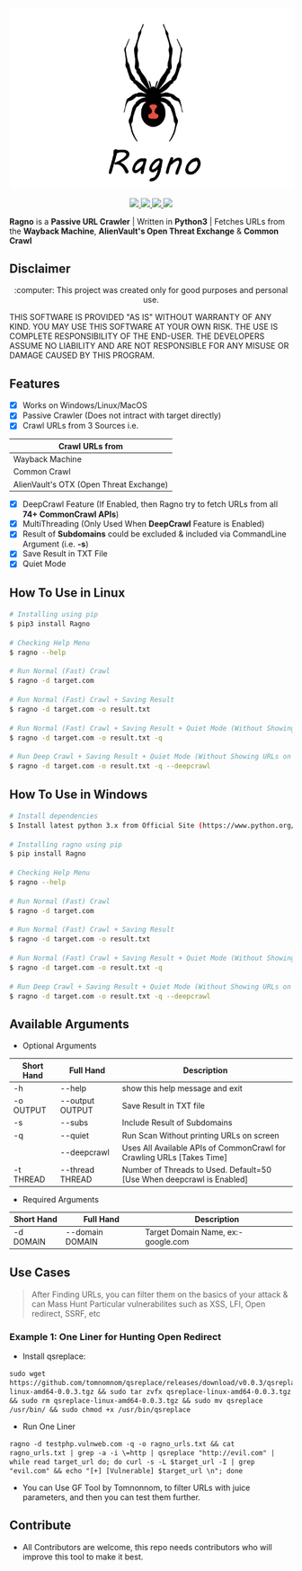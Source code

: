 <p align="center">
  <img src="https://github.com/PushpenderIndia/ragno/blob/master/img/ragno-logo.png" alt="Ragno Logo" />
</p>

<p align="center">
    <a href="https://python.org">
    <img src="https://img.shields.io/badge/Python-3.9-green.svg">
  </a>
  <a href="https://github.com/PushpenderIndia/ragno/blob/master/LICENSE">
    <img src="https://img.shields.io/badge/License-MIT-lightgrey.svg">
  </a>
  <a href="https://github.com/PushpenderIndia/ragno/releases">
    <img src="https://img.shields.io/badge/Release-1.6-blue.svg">
  </a>
    <a href="https://github.com/PushpenderIndia/ragno">
    <img src="https://img.shields.io/badge/Open%20Source-%E2%9D%A4-brightgreen.svg">
  </a>
</p>

**Ragno** is a **Passive URL Crawler** | Written in **Python3** | Fetches URLs from the **Wayback Machine**, **AlienVault's Open Threat Exchange** & **Common Crawl**

## Disclaimer
<p align="center">
  :computer: This project was created only for good purposes and personal use.
</p>

THIS SOFTWARE IS PROVIDED "AS IS" WITHOUT WARRANTY OF ANY KIND. YOU MAY USE THIS SOFTWARE AT YOUR OWN RISK. THE USE IS COMPLETE RESPONSIBILITY OF THE END-USER. THE DEVELOPERS ASSUME NO LIABILITY AND ARE NOT RESPONSIBLE FOR ANY MISUSE OR DAMAGE CAUSED BY THIS PROGRAM.

## Features
- [x] Works on Windows/Linux/MacOS
- [x] Passive Crawler (Does not intract with target directly)
- [x] Crawl URLs from 3 Sources i.e.

| Crawl URLs from |
| --------------- |
| Wayback Machine |
| Common Crawl    |
| AlienVault's OTX (Open Threat Exchange) |

- [x] DeepCrawl Feature (If Enabled, then Ragno try to fetch URLs from all **74+ CommonCrawl APIs**)
- [x] MultiThreading (Only Used When **DeepCrawl** Feature is Enabled)
- [x] Result of **Subdomains** could be excluded & included via CommandLine Argument (i.e. **-s**)
- [x] Save Result in TXT File
- [x] Quiet Mode

## How To Use in Linux
```bash
# Installing using pip
$ pip3 install Ragno

# Checking Help Menu
$ ragno --help

# Run Normal (Fast) Crawl
$ ragno -d target.com 

# Run Normal (Fast) Crawl + Saving Result
$ ragno -d target.com -o result.txt

# Run Normal (Fast) Crawl + Saving Result + Quiet Mode (Without Showing URLs on screen)
$ ragno -d target.com -o result.txt -q

# Run Deep Crawl + Saving Result + Quiet Mode (Without Showing URLs on screen)
$ ragno -d target.com -o result.txt -q --deepcrawl
```

## How To Use in Windows
```bash
# Install dependencies 
$ Install latest python 3.x from Official Site (https://www.python.org/downloads/)

# Installing ragno using pip
$ pip install Ragno

# Checking Help Menu
$ ragno --help

# Run Normal (Fast) Crawl
$ ragno -d target.com 

# Run Normal (Fast) Crawl + Saving Result
$ ragno -d target.com -o result.txt

# Run Normal (Fast) Crawl + Saving Result + Quiet Mode (Without Showing URLs on screen)
$ ragno -d target.com -o result.txt -q

# Run Deep Crawl + Saving Result + Quiet Mode (Without Showing URLs on screen)
$ ragno -d target.com -o result.txt -q --deepcrawl
```

## Available Arguments 
* Optional Arguments

| Short Hand  | Full Hand       | Description                     |
| ----------  | ---------       | -----------                     |
| -h          | --help          | show this help message and exit |
| -o OUTPUT   | --output OUTPUT | Save Result in TXT file         |
| -s          | --subs          | Include Result of Subdomains    |
| -q          | --quiet         | Run Scan Without printing URLs on screen |
|             | --deepcrawl     | Uses All Available APIs of CommonCrawl for Crawling URLs [Takes Time] |
| -t THREAD   | --thread THREAD | Number of Threads to Used. Default=50 [Use When deepcrawl is Enabled] |

* Required Arguments

| Short Hand  | Full Hand | Description |
| ----------  | --------- | ----------- |
| -d DOMAIN   | --domain DOMAIN | Target Domain Name, ex:- google.com |

## Use Cases

> After Finding URLs, you can filter them on the basics of your attack & can Mass Hunt Particular vulnerabilites such as XSS, LFI, Open redirect, SSRF, etc

### Example 1: One Liner for Hunting Open Redirect
- Install qsreplace:
```
sudo wget https://github.com/tomnomnom/qsreplace/releases/download/v0.0.3/qsreplace-linux-amd64-0.0.3.tgz && sudo tar zvfx qsreplace-linux-amd64-0.0.3.tgz && sudo rm qsreplace-linux-amd64-0.0.3.tgz && sudo mv qsreplace /usr/bin/ && sudo chmod +x /usr/bin/qsreplace
```

- Run One Liner
```
ragno -d testphp.vulnweb.com -q -o ragno_urls.txt && cat ragno_urls.txt | grep -a -i \=http | qsreplace "http://evil.com" | while read target_url do; do curl -s -L $target_url -I | grep "evil.com" && echo "[+] [Vulnerable] $target_url \n"; done
```

* You can Use GF Tool by Tomnonnom, to filter URLs with juice parameters, and then you can test them further.

## Contribute

* All Contributors are welcome, this repo needs contributors who will improve this tool to make it best.

